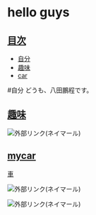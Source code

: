 # hello guys
<a id="index"></a>
## <a href="#index">目次</a>
* [自分](#index)
* [趣味](#anchor1)
* [car](#anchor2)

#自分
どうも、八田鵬程です。  
<a id="anchor1"></a>
## <a href="#anchor1">趣味</a>  
<!--この下に第1章の内容を書きます。-->
![外部リンク(ネイマール)](https://upload.wikimedia.org/wikipedia/commons/2/22/Neymar_Barcelona_presentation_1.jpg)
<!--この上に第1章の内容を書きます。-->



<a id="anchor2"></a>
## <a href="#anchor2">mycar</a>
<!--この下に第2章の内容を書きます。-->
<a id="SingTanimura"></a>
<a href="#SingTanimura">車</a>   

![外部リンク(ネイマール)](https://upload.wikimedia.org/wikipedia/commons/6/68/Nissan_Moco_2002.JPG)

![外部リンク(ネイマール)](https://upload.wikimedia.org/wikipedia/commons/8/83/Tesla_Model_3_parked%2C_front_driver_side.jpg)
